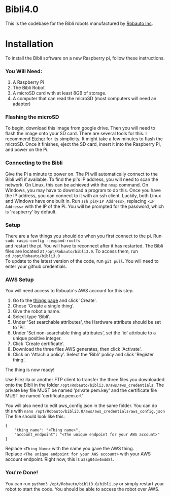# Bibli4.0

This is the codebase for the Bibli robots manufactured by [Robauto Inc](https://robauto.co).

# Installation
To install the Bibli software on a new Raspberry pi, follow these instructions.

### You Will Need:
1. A Raspberry Pi
2. The Bibli Robot
3. A microSD card with at least 8GB of storage. 
4. A computer that can read the microSD (most computers will need an adapter)

### Flashing the microSD
To begin, download this image from google drive.
Then you will need to flash the image onto your SD card.
There are several tools for this. I recommend [Etcher](https://www.balena.io/etcher/) for its simplicity.
It might take a few minutes to flash the microSD.
Once it finishes, eject the SD card, insert it into the Raspberry Pi, and power on the Pi.

### Connecting to the Bibli
Give the Pi a minute to power on. The Pi will automatically connect to the Bibli wifi if available.
To find the pi's IP address, you will need to scan the network.
On Linux, this can be achieved with the ```nmap``` command.
On Windows, you may have to download a program to do this.
Once you have the IP address, you can connect to it with an ssh client.
Luckily, both Linux and Windows have one built in. Run ```ssh pi@<IP Address>```,
replacing ```<IP Address>``` with the IP of the Pi. You will be prompted for the password,
which is 'raspberry' by default.

### Setup
There are a few things you should do when you first connect to the pi.
Run  
 ```sudo raspi-config --expand-rootfs```  
 and restart the pi. You will have to reconnect after it has restarted.
 The Bibli files are located at ````/opt/Robauto/bibli3.0````. To access them, run  
 ```cd /opt/Robauto/bibli3.0```  
 To update to the latest version of the code, run  ```git pull```.
 You will need to enter your github credentials.
 
### AWS Setup
You will need access to Robuato's AWS account for this step.
1. Go to the [things page](https://us-west-2.console.aws.amazon.com/iot/home?region=us-west-2#/thinghub)
and click 'Create'.
2. Chose 'Create a single thing'.
3. Give the robot a name.
4. Select type 'Bibli'.
5. Under 'Set searchable attributes', the Hardware attribute should be set to 'Pi'.
6. Under 'Set non-searchable thing attributes', set the 'id' attribute to a unique positive integer.
7. Click 'Create certificate'.
8. Download the three files AWS generates, then click 'Activate'.
9. Click on 'Attach a policy'. Select the 'Bibli' policy and click 'Register thing'.

The thing is now ready!

Use Filezilla or another FTP client to transfer the three files you downloaded onto the Bibli in the folder ```/opt/Robauto/bibli3.0/aws/aws_credentials```.
The private key file MUST be named 'private.pem.key' and the certificate file MUST be named 'certificate.pem.crt'

You will also need to edit aws_config.json in the same folder. You can do this with
```nano /opt/Robauto/bibli3.0/aws/aws_credentials/aws_config.json```  
The file should look like this:
````
{
	"thing_name": "<Thing name>",
	"account_endpoint": "<The unique endpoint for your AWS account>"
}
``````
Replace `````<Thing Name>````` with the name you gave the AWS thing.  
Replace ```<The unique endpoint for your AWS account>``` with your AWS account endpoint. Right now, this is ```a2sg04dv4mdd8l```.

### You're Done!
You can run ```python3 /opt/Robauto/bibli3.0/bibli.py``` or simply restart your robot to start the code. You should be able  to access the robot over AWS.
